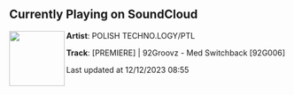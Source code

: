 ## Currently Playing on SoundCloud

[<img align="left" width="100" src="https://i1.sndcdn.com/artworks-2RsrfCnY9FhqQpBo-BwPs0A-t500x500.jpg">](https://soundcloud.com/polishtechnology/premiere-92groovz-med-switchback-92g006)

**Artist**: POLISH TECHNO.LOGY/PTL 

**Track**: [PREMIERE] | 92Groovz - Med Switchback [92G006]

Last updated at 12/12/2023 08:55
